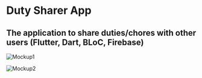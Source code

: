 # Duty Sharer App
## The application to share duties/chores with other users (Flutter, Dart, BLoC, Firebase)
![Mockup1](https://github.com/mcntcw/duties_sharer_app/assets/143199755/7ab25553-342f-4ae6-80e0-47f90ae923c7)

![Mockup2](https://github.com/mcntcw/duties_sharer_app/assets/143199755/8dfe6d8f-280a-4bb8-aa8b-f09fedc5f18b)
